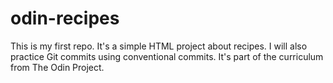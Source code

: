 # odin-recipes

This is my first repo. It's a simple HTML project about recipes.
I will also practice Git commits using conventional commits. 
It's part of the curriculum from The Odin Project.

